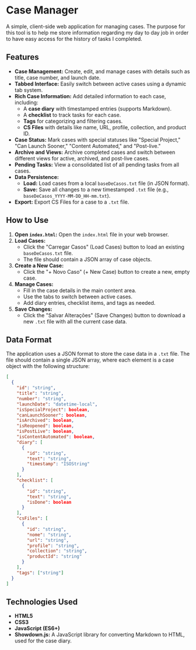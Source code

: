 # Case Manager

A simple, client-side web application for managing cases. The purpose for this tool is to help me store information regarding my day to day job in order to have easy access for the history of tasks I completed.

## Features

*   **Case Management:** Create, edit, and manage cases with details such as title, case number, and launch date.
*   **Tabbed Interface:** Easily switch between active cases using a dynamic tab system.
*   **Rich Case Information:** Add detailed information to each case, including:
    *   A **case diary** with timestamped entries (supports Markdown).
    *   A **checklist** to track tasks for each case.
    *   **Tags** for categorizing and filtering cases.
    *   **CS Files** with details like name, URL, profile, collection, and product ID.
*   **Case Status:** Mark cases with special statuses like "Special Project," "Can Launch Sooner," "Content Automated," and "Post-live."
*   **Archive and Views:** Archive completed cases and switch between different views for active, archived, and post-live cases.
*   **Pending Tasks:** View a consolidated list of all pending tasks from all cases.
*   **Data Persistence:**
    *   **Load:** Load cases from a local `baseDeCasos.txt` file (in JSON format).
    *   **Save:** Save all changes to a new timestamped `.txt` file (e.g., `baseDeCasos_YYYY-MM-DD_HH-mm.txt`).
*   **Export:** Export CS Files for a case to a `.txt` file.

## How to Use

1.  **Open `index.html`:** Open the `index.html` file in your web browser.
2.  **Load Cases:**
    *   Click the "Carregar Casos" (Load Cases) button to load an existing `baseDeCasos.txt` file.
    *   The file should contain a JSON array of case objects.
3.  **Create a New Case:**
    *   Click the "+ Novo Caso" (+ New Case) button to create a new, empty case.
4.  **Manage Cases:**
    *   Fill in the case details in the main content area.
    *   Use the tabs to switch between active cases.
    *   Add diary entries, checklist items, and tags as needed.
5.  **Save Changes:**
    *   Click the "Salvar Alterações" (Save Changes) button to download a new `.txt` file with all the current case data.

## Data Format

The application uses a JSON format to store the case data in a `.txt` file. The file should contain a single JSON array, where each element is a case object with the following structure:

```json
[
  {
    "id": "string",
    "title": "string",
    "number": "string",
    "launchDate": "datetime-local",
    "isSpecialProject": boolean,
    "canLaunchSooner": boolean,
    "isArchived": boolean,
    "isReopened": boolean,
    "isPostLive": boolean,
    "isContentAutomated": boolean,
    "diary": [
      {
        "id": "string",
        "text": "string",
        "timestamp": "ISOString"
      }
    ],
    "checklist": [
      {
        "id": "string",
        "text": "string",
        "isDone": boolean
      }
    ],
    "csFiles": [
      {
        "id": "string",
        "nome": "string",
        "url": "string",
        "profile": "string",
        "collection": "string",
        "productId": "string"
      }
    ],
    "tags": ["string"]
  }
]
```

## Technologies Used

*   **HTML5**
*   **CSS3**
*   **JavaScript (ES6+)**
*   **Showdown.js:** A JavaScript library for converting Markdown to HTML, used for the case diary.
